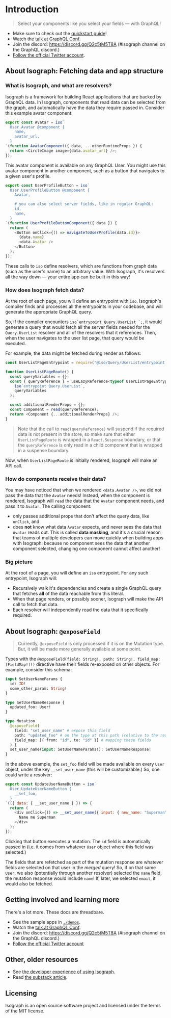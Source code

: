 # Introduction

> Select your components like you select your fields — with GraphQL!

- Make sure to check out the [quickstart guide](../quickstart/)!
- Watch the [talk at GraphQL Conf](https://www.youtube.com/watch?v=gO65JJRqjuc).
- Join the discord: https://discord.gg/Q2c5tM5T8A (#isograph channel on the GraphQL discord.)
- [Follow the official Twitter account](https://twitter.com/isographlabs).

## About Isograph: Fetching data and app structure

### What is Isograph, and what are resolvers?

Isograph is a framework for building React applications that are backed by GraphQL data. In Isograph, components that read data can be selected from the graph, and automatically have the data they require passed in. Consider this example avatar component:

```js
export const Avatar = iso`
  User.Avatar @component {
    name,
    avatar_url,
  }
`(function AvatarComponent({ data, ...otherRuntimeProps }) {
  return <CircleImage image={data.avatar_url} />;
});
```

This avatar component is available on any GraphQL User. You might use this avatar component in another component, such as a button that navigates to a given user's profile.

```js
export const UserProfileButton = iso`
  User.UserProfileButton @component {
    Avatar,

    # you can also select server fields, like in regular GraphQL:
    id,
    name,
  }
`(function UserProfileButtonComponent({ data }) {
  return (
    <Button onClick={() => navigateToUserProfile(data.id)}>
      {data.name}
      <data.Avatar />
    </Button>
  );
});
```

These calls to `iso` define resolvers, which are functions from graph data (such as the user's name) to an arbitrary value. With Isograph, it's resolvers all the way down — your entire app can be built in this way!

### How does Isograph fetch data?

At the root of each page, you will define an entrypoint with `iso`. Isograph's compiler finds and processes all the entrypoints in your codebase, and will generate the appropriate GraphQL query.

So, if the compiler encounters `` iso`entrypoint Query.UserList `; ``, it would generate a query that would fetch all the server fields needed for the `Query.UserList` resolver and all of the resolvers that it references. Then, when the user navigates to the user list page, that query would be executed.

For example, the data might be fetched during render as follows:

```js
const UserListPageEntrypoint = require("@iso/Query/UserList/entrypoint.isograph");

function UserListPageRoute() {
  const queryVariables = {};
  const { queryReference } = useLazyReference<typeof UserListPageEntrypoint>(
    iso`entrypoint Query.UserList`,
    queryVariables
  );

  const additionalRenderProps = {};
  const Component = read(queryReference);
  return <Component {...additionalRenderProps} />;
}
```

> Note that the call to `read(queryReference)` will suspend if the required data is not present in the store, so make sure that either `UserListPageRoute` is wrapped in a `React.Suspense` boundary, or that the `queryReference` is only read in a child component that is wrapped in a suspense boundary.

Now, when `UserListPageRoute` is initially rendered, Isograph will make an API call.

### How do components receive their data?

You may have noticed that when we rendered `<data.Avatar />`, we did not pass the data that the `Avatar` needs! Instead, when the component is rendered, Isograph will `read` the data that the `Avatar` component needs, and pass it to `Avatar`. The calling component:

- only passes additional props that don't affect the query data, like `onClick`, and
- does **not** know what data `Avatar` expects, and never sees the data that `Avatar` reads out. This is called **data masking**, and it's a crucial reason that teams of multiple developers can move quickly when building apps with Isograph: because no component sees the data that another component selected, changing one component cannot affect another!

### Big picture

At the root of a page, you will define an `iso` entrypoint. For any such entrypoint, Isograph will:

- Recursively walk it's dependencies and create a single GraphQL query that fetches **all** of the data reachable from this literal.
- When that page renders, or possibly sooner, Isograph will make the API call to fetch that data.
- Each resolver will independently read the data that it specifically required.

## About Isograph: `@exposeField`

> Currently, `@exposeField` is only processed if it is on the Mutation type. But, it will be made more generally available at some point.

Types with the `@exposeField(field: String!, path: String!, field_map: [FieldMap!]!)` directive have their fields re-exposed on other objects. For example, consider this schema:

```graphql
input SetUserNameParams {
  id: ID!
  some_other_param: String!
}

type SetUserNameResponse {
  updated_foo: User!
}

type Mutation
  @exposeField(
    field: "set_user_name" # expose this field
    path: "updated_foo" # on the type at this path (relative to the response object)
    field_map: [{ from: "id", to: "id" }] # mapping these fields
  ) {
  set_user_name(input: SetUserNameParams!): SetUserNameResponse!
}
```

In the above example, the `set_foo` field will be made available on every `User` object, under the key `__set_user_name` (this will be customizable.) So, one could write a resolver:

```js
export const UpdateUserNameButton = iso`
  User.UpdateUserNameButton {
    __set_foo,
  }
`(({ data: { __set_user_name } }) => {
  return (
    <div onClick={() => __set_user_name({ input: { new_name: "Superman" } })}>
      Name me Superman
    </div>
  );
});
```

Clicking that button executes a mutation. The `id` field is automatically passed in (i.e. it comes from whatever `User` object where this field was selected.)

The fields that are refetched as part of the mutation response are whatever fields are selected on that user in the _merged_ query! So, if on that same `User`, we also (potentially through another resolver) selected the `name` field, the mutation response would include `name`! If, later, we selected `email`, it would also be fetched.

## Getting involved and learning more

There's a lot more. These docs are threadbare.

- See the sample apps in [`./demos`](https://github.com/isographlabs/isograph/tree/main/demos).
- Watch the [talk at GraphQL Conf](https://www.youtube.com/watch?v=gO65JJRqjuc).
- Join the discord: https://discord.gg/Q2c5tM5T8A (#isograph channel on the GraphQL discord.)
- [Follow the official Twitter account](https://twitter.com/isographlabs)

## Other, older resources

- See [the developer experience of using Isograph](https://www.youtube.com/watch?v=f1nfXc3VeTk).
- Read [the substack article](https://isograph.substack.com/p/introducing-isograph).

## Licensing

Isograph is an open source software project and licensed under the terms of the MIT license.
